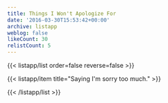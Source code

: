 ```yaml
---
title: Things I Won't Apologize For
date: '2016-03-30T15:53:42+00:00'
archive: listapp
weblog: false
likeCount: 30
relistCount: 5
---
```



{{< listapp/list order=false reverse=false >}}

   {{< listapp/item title="Saying I'm sorry too much." >}}

{{< /listapp/list >}}
